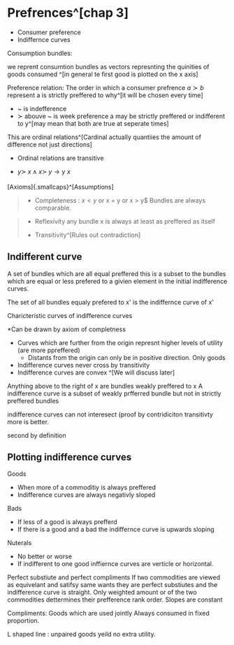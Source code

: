 # Prefrences^[chap 3]

* Consumer preference
* Indiffernce curves

Consumption bundles:

  we reprent consumtion bundles as vectors represnting the quinities of goods consumed ^[in general te first good is plotted on the x axis]

Preference relation:
  The order in which a consumer prefrence
  $a \succ b$ represent a is strictly preffered to why^[it will be chosen every time]
  
  * ~ is indefference
  * $\succ$ abouve ~ is week preference a may be strictly preffered or indifferent to y^[may mean that both are true at seperate times]

This are ordinal relations^[Cardinal actually quantiies the amount of difference not just directions]

  * Ordinal relations are transitive

  * $y \succ_~ x \wedge x \succ_~ y \to y ~ x$

[Axioms]{.smallcaps}^[Assumptions]

> * Completeness : $x < y$ or x = y or x > y$ 
> Bundles are always comparable.

> * Reflexivity any bundle x is always at least as preffered as itself
> 
> * Transitivity^[Rules out contradiction] 

## Indifferent curve
A set of bundles which are all equal preffered this is a subset to the bundles which are equal or less prefered to a givien element in the initial indifference curves.

The set of all bundles equaly prefered to x' is the indiffernce curve of x'

Charicteristic curves of indifference curves

*Can be drawn by axiom of completness
* Curves which are further from the origin represnt higher levels of utility (are more ppreffered)
  + Distants from the origin can only be in positive direction. Only goods
* Indifference curves never cross by transitivity
* Indifference curves are convex ^[We will discuss later]

Anything above to the right of x are bundles weakly preffered to x
A indifference curve is a subset of weakly prfferred bundle but not in strictly preffered bundles

indifference curves can not interesect (proof by contridiciton
transitivty more is better. 
  
second by definition

Plotting indifference curves
----------------------------

Goods

* When more of a commoditiy is always preffered
* Indifference curves are always negativly sloped

Bads

* If less of a good is always prefferd
* If there is a good and a bad the indiffernce curve is upwards sloping 

Nuterals

* No better or worse
* If indifferent to one good inffiernce curves are verticle or horizontal. 

Perfect substiute and perfect compliments
If two commodities are viewed as equivelant and satifsy same wants they are perfect substiutes and the indifference curve is straight. Only weighted amount or of the two commodities dettermines their prefference rank order.
Slopes are constant



Compliments:
  Goods which are used jointly
  Always consumed in fixed proportion.
  
  L shaped line : unpaired goods yeild no extra utility.
